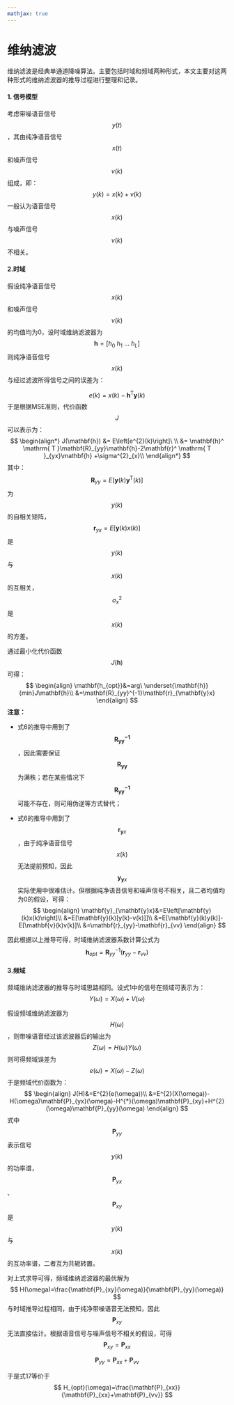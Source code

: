 ```yaml
---
mathjax: true
---
```


# 维纳滤波

维纳滤波是经典单通道降噪算法。主要包括时域和频域两种形式，本文主要对这两种形式的维纳滤波器的推导过程进行整理和记录。

#### 1. 信号模型

考虑带噪语音信号$$y(t)$$，其由纯净语音信号$$x(t)$$和噪声信号$$v(k)$$组成，即：
$$
y(k)=x(k)+v(k)
$$
一般认为语音信号$$x(k)$$与噪声信号$$v(k)$$不相关。

#### 2.时域

假设纯净语音信号$$x(k)$$和噪声信号$$v(k)$$的均值均为0，设时域维纳滤波器为
$$
\mathbf{h} =\left [ h_{0}\ h_{1}\ ... \ h_{L}  \right ]
$$
则纯净语音信号$$x(k)$$与经过滤波所得信号之间的误差为：

$$
e(k)=x(k)-\mathbf{h}^ \mathrm{ T }\mathbf{y} (k)
$$
于是根据MSE准则，代价函数$$J$$可以表示为：
$$
\begin{align*}
J(\mathbf{h}) &= E\left[e^{2}(k)\right]\ \\
                  &= \mathbf{h}^ \mathrm{ T }\mathbf{R}_{yy}\mathbf{h}-2\mathbf{r}^ \mathrm{ T }_{yx}\mathbf{h} +\sigma^{2}_{x}\\
\end{align*}
$$
其中：
$$
\mathbf{R}_{yy}=E\left[\mathbf{y}(k)\mathbf{y}^ \mathrm{ T }(k)\right]
$$
为$$y(k)$$的自相关矩阵，$$\mathbf{r}_{yx}=E\left[\mathbf{y}(k)x(k)\right]$$是$$y(k)$$与$$x(k)$$的互相关，$$\sigma^{2}_{x}$$是$$x(k)$$的方差。

通过最小化代价函数$$J(\mathbf{h})$$可得：
$$
\begin{align}
\mathbf{h_{opt}}&=arg\ \underset{\mathbf{h}}{min}J\mathbf{h}\\
&=\mathbf{R}_{yy}^{-1}\mathbf{r}_{\mathbf{y}x}
\end{align}
$$
**注意：**

* 式6的推导中用到了$$\mathbf{R_{yy}^{-1}}$$，因此需要保证$$\mathbf{R_{yy}}$$为满秩；若在某些情况下$$\mathbf{R_{yy}^{-1}}$$可能不存在，则可用伪逆等方式替代；

* 式6的推导中用到了$$\mathbf{r}_{\mathbf{y}x}$$，由于纯净语音信号$$x(k)$$无法提前预知，因此$$\mathbf{y}_{\mathbf{y}x}$$实际使用中很难估计。但根据纯净语音信号和噪声信号不相关，且二者均值均为0的假设，可得：
  $$
  \begin{align}
  \mathbf{y}_{\mathbf{y}x}&=E\left[\mathbf{y}(k)x(k)\right]\\
  &=E[\mathbf{y}(k)[y(k)-v(k)]]\\
  &=E[\mathbf{y}(k)y(k)]-E[\mathbf{v}(k)v(k)]\\
  &=\mathbf{r}_{yy}-\mathbf{r}_{vv}
  \end{align}
  $$

因此根据以上推导可得，时域维纳滤波器系数计算公式为
$$
\mathbf{h}_{opt}=\mathbf{R}_{yy}^{-1}(\mathbf{r}_{yy}-\mathbf{r}_{vv})
$$

#### 3.频域

频域维纳滤波器的推导与时域思路相同。设式1中的信号在频域可表示为：
$$
Y(\omega)=X(\omega)+V(\omega)
$$


假设频域维纳滤波器为$$H(\omega)$$，则带噪语音经过该滤波器后的输出为
$$
Z(\omega)=H(\omega)Y(\omega)
$$
则可得频域误差为
$$
e(\omega)=X(\omega)-Z(\omega)
$$
于是频域代价函数为：
$$
\begin{align}
J(H)&=E^{2}(e(\omega))\\
&=E^{2}(X(\omega))-H(\omega)\mathbf{P}_{yx}(\omega)-H^{*}(\omega)\mathbf{P}_{xy}+H^{2}(\omega)\mathbf{P}_{yy}(\omega)
\end{align}
$$
式中$$\mathbf{P}_{yy}$$表示信号$$y(k)$$的功率谱，$$\mathbf{P}_{yx}$$、$$\mathbf{P}_{xy}$$是$$y(k)$$与$$x(k)$$的互功率谱，二者互为共轭转置。

对上式求导可得，频域维纳滤波器的最优解为
$$
H(\omega)=\frac{\mathbf{P}_{xy}(\omega)}{\mathbf{P}_{yy}(\omega)}
$$
与时域推导过程相同，由于纯净带噪语音无法预知，因此$$\mathbf{P}_{xy}$$无法直接估计。根据语音信号与噪声信号不相关的假设，可得
$$
\mathbf{P}_{xy}=\mathbf{P}_{xx}
$$

$$
\mathbf{P}_{yy}=\mathbf{P}_{xx}+\mathbf{P}_{vv}
$$

于是式17等价于
$$
H_{opt}(\omega)=\frac{\mathbf{P}_{xx}}{\mathbf{P}_{xx}+\mathbf{P}_{vv}}
$$